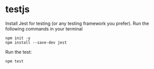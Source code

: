 # testjs

Install Jest for testing (or any testing framework you prefer). Run the following commands in your terminal


```
npm init -y
npm install --save-dev jest
```

Run the test:
```
npm test
````
